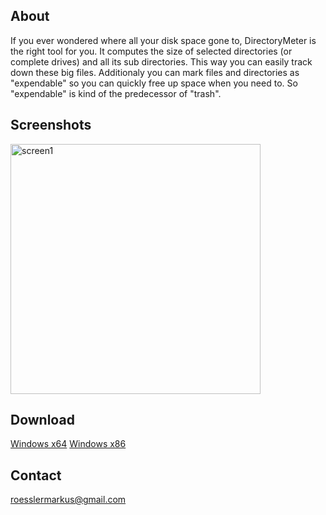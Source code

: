## About
If you ever wondered where all your disk space gone to, DirectoryMeter is the right tool for you.
It computes the size of selected directories (or complete drives) and all its sub directories. This way you can easily track down these big files.
Additionaly you can mark files and directories as "expendable" so you can quickly free up space when you need to. So "expendable" is kind of the predecessor of "trash".

## Screenshots
<img src="https://i.imgur.com/FSeplEV.png" alt="screen1" width="400px" />

## Download
[Windows x64](https://github.com/markusroessler/DirectoryMeter/releases/download/1.5.0.1/DirectoryMeter.1.5.0.1.win.x64.zip)
[Windows x86](https://github.com/markusroessler/DirectoryMeter/releases/download/1.5.0.1/DirectoryMeter.1.5.0.1.win.x86.zip)

## Contact
roesslermarkus@gmail.com
